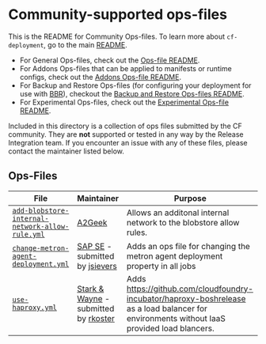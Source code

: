 # Community-supported ops-files

This is the README for Community Ops-files. To learn more about `cf-deployment`, go to the main [README](../../README.md).

- For General Ops-files, check out the [Ops-file README](../README.md).
- For Addons Ops-files that can be applied to manifests or runtime configs, check out the [Addons Ops-file README](../addons/README.md).
- For Backup and Restore Ops-files (for configuring your deployment for use with [BBR](https://github.com/cloudfoundry-incubator/bosh-backup-and-restore)), checkout the [Backup and Restore Ops-files README](../backup-and-restore/README.md).
- For Experimental Ops-files, check out the [Experimental Ops-file README](../experimental/README.md).

Included in this directory is a collection of ops files submitted by the CF community.  They are **not** supported or tested in any way by the Release Integration team.  If you encounter an issue with any of these files, please contact the maintainer listed below.

## Ops-Files

| File | Maintainer | Purpose |
| --- | --- | --- |
| [`add-blobstore-internal-network-allow-rule.yml`](add-blobstore-internal-network-allow-rule.yml) | [A2Geek](https://github.com/a2geek) | Allows an additonal internal network to the blobstore allow rules. |
| [`change-metron-agent-deployment.yml`](change-metron-agent-deployment.yml) | [SAP SE](https://www.sap.com/) - submitted by [jsievers](https://github.com/jsievers) | Adds an ops file for changing the metron agent deployment property in all jobs |
| [`use-haproxy.yml`](use-haproxy.yml) | [Stark & Wayne](https://www.starkandwayne.com/) - submitted by [rkoster](https://github.com/rkoster) | Adds https://github.com/cloudfoundry-incubator/haproxy-boshrelease as a load balancer for environments without IaaS provided load blancers. |
